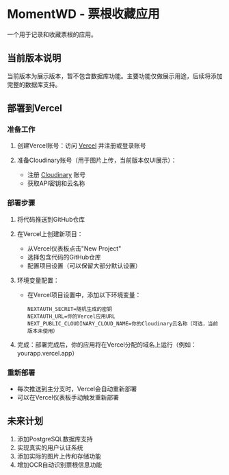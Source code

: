 # MomentWD - 票根收藏应用

一个用于记录和收藏票根的应用。

## 当前版本说明

当前版本为展示版本，暂不包含数据库功能。主要功能仅做展示用途，后续将添加完整的数据库支持。

## 部署到Vercel

### 准备工作

1. 创建Vercel账号：访问 [Vercel](https://vercel.com) 并注册或登录账号

2. 准备Cloudinary账号（用于图片上传，当前版本仅UI展示）：
   - 注册 [Cloudinary](https://cloudinary.com) 账号
   - 获取API密钥和云名称

### 部署步骤

1. 将代码推送到GitHub仓库

2. 在Vercel上创建新项目：
   - 从Vercel仪表板点击"New Project"
   - 选择包含代码的GitHub仓库
   - 配置项目设置（可以保留大部分默认设置）

3. 环境变量配置：
   - 在Vercel项目设置中，添加以下环境变量：
     ```
     NEXTAUTH_SECRET=随机生成的密钥
     NEXTAUTH_URL=你的Vercel应用URL
     NEXT_PUBLIC_CLOUDINARY_CLOUD_NAME=你的Cloudinary云名称（可选，当前版本未使用）
     ```

4. 完成：部署完成后，你的应用将在Vercel分配的域名上运行（例如：yourapp.vercel.app）

### 重新部署

- 每次推送到主分支时，Vercel会自动重新部署
- 可以在Vercel仪表板手动触发重新部署

## 未来计划

1. 添加PostgreSQL数据库支持
2. 实现真实的用户认证系统
3. 添加实际的图片上传和存储功能
4. 增加OCR自动识别票根信息功能
